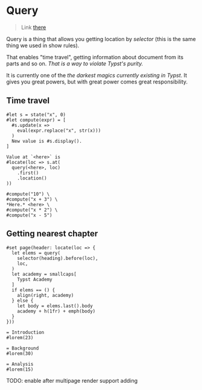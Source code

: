 # Query
> Link [there](https://typst.app/docs/reference/meta/query/)

Query is a thing that allows you getting location by _selector_ (this is the same thing we used in show rules).

That enables "time travel", getting information about document from its parts and so on. _That is a way to violate Typst's purity._

It is currently one of the _the darkest magics currently existing in Typst_. It gives you great powers, but with great power comes great responsibility.

## Time travel
```typ
#let s = state("x", 0)
#let compute(expr) = [
  #s.update(x =>
    eval(expr.replace("x", str(x)))
  )
  New value is #s.display().
]

Value at `<here>` is
#locate(loc => s.at(
  query(<here>, loc)
    .first()
    .location()
))

#compute("10") \
#compute("x + 3") \
*Here.* <here> \
#compute("x * 2") \
#compute("x - 5")
```

## Getting nearest chapter
```typ-norender
#set page(header: locate(loc => {
  let elems = query(
    selector(heading).before(loc),
    loc,
  )
  let academy = smallcaps[
    Typst Academy
  ]
  if elems == () {
    align(right, academy)
  } else {
    let body = elems.last().body
    academy + h(1fr) + emph(body)
  }
}))

= Introduction
#lorem(23)

= Background
#lorem(30)

= Analysis
#lorem(15)
```

TODO: enable after multipage render support adding
